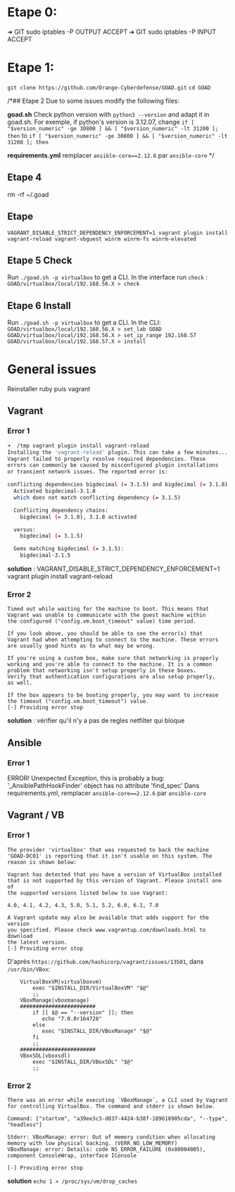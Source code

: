 # Etape 0:
➜  GIT sudo iptables -P OUTPUT ACCEPT
➜  GIT sudo iptables -P INPUT ACCEPT 

# Etape 1:
`git clone https://github.com/Orange-Cyberdefense/GOAD.git`
`cd GOAD`

/*## Etape 2
Due to some issues modify the following files:

**goad.sh**
Check python version with `python3 --version` and adapt it in goad.sh. For exemple, if python's version is 3.12.07, change `if [ "$version_numeric" -ge 30800 ] && [ "$version_numeric" -lt 31200 ]; then` to `if [ "$version_numeric" -ge 30800 ] && [ "$version_numeric" -lt 31208 ]; then`

**requirements.yml**
remplacer `ansible-core==2.12.6` par `ansible-core`
*/
## Etape 4
rm -rf ~/.goad

## Etape
`VAGRANT_DISABLE_STRICT_DEPENDENCY_ENFORCEMENT=1 vagrant plugin install vagrant-reload vagrant-vbguest winrm winrm-fs winrm-elevated`

## Etape 5 Check
Run `./goad.sh -p virtualbox` to get a CLI.
In the interface run `check` : `GOAD/virtualbox/local/192.168.56.X > check`

## Etape 6 Install
Run `./goad.sh -p virtualbox` to get a CLI.
In the CLI:
`GOAD/virtualbox/local/192.168.56.X > set_lab GOAD`
`GOAD/virtualbox/local/192.168.56.X > set_ip_range 192.168.57`
`GOAD/virtualbox/local/192.168.57.X > install`





# General issues
Reinstaller ruby puis vagrant

## Vagrant

### Error 1
```bash
➜  /tmp vagrant plugin install vagrant-reload
Installing the 'vagrant-reload' plugin. This can take a few minutes...
Vagrant failed to properly resolve required dependencies. These
errors can commonly be caused by misconfigured plugin installations
or transient network issues. The reported error is:

conflicting dependencies bigdecimal (= 3.1.5) and bigdecimal (= 3.1.8)
  Activated bigdecimal-3.1.8
  which does not match conflicting dependency (= 3.1.5)

  Conflicting dependency chains:
    bigdecimal (= 3.1.8), 3.1.8 activated

  versus:
    bigdecimal (= 3.1.5)

  Gems matching bigdecimal (= 3.1.5):
    bigdecimal-3.1.5
```
**solution** : VAGRANT_DISABLE_STRICT_DEPENDENCY_ENFORCEMENT=1 vagrant plugin install vagrant-reload

### Error 2
```
Timed out while waiting for the machine to boot. This means that
Vagrant was unable to communicate with the guest machine within
the configured ("config.vm.boot_timeout" value) time period.

If you look above, you should be able to see the error(s) that
Vagrant had when attempting to connect to the machine. These errors
are usually good hints as to what may be wrong.

If you're using a custom box, make sure that networking is properly
working and you're able to connect to the machine. It is a common
problem that networking isn't setup properly in these boxes.
Verify that authentication configurations are also setup properly,
as well.

If the box appears to be booting properly, you may want to increase
the timeout ("config.vm.boot_timeout") value.
[-] Providing error stop 
```

**solution** : vérifier qu'il n'y a pas de regles netfilter qui bloque



## Ansible
### Error 1
ERROR! Unexpected Exception, this is probably a bug: '_AnsiblePathHookFinder' object has no attribute 'find_spec'
Dans requirements.yml, remplacer `ansible-core==2.12.6` par `ansible-core`


## Vagrant / VB
### Error 1
```
The provider 'virtualbox' that was requested to back the machine
'GOAD-DC01' is reporting that it isn't usable on this system. The
reason is shown below:

Vagrant has detected that you have a version of VirtualBox installed
that is not supported by this version of Vagrant. Please install one of
the supported versions listed below to use Vagrant:

4.0, 4.1, 4.2, 4.3, 5.0, 5.1, 5.2, 6.0, 6.1, 7.0

A Vagrant update may also be available that adds support for the version
you specified. Please check www.vagrantup.com/downloads.html to download
the latest version.
[-] Providing error stop 
```
D'après `https://github.com/hashicorp/vagrant/issues/13501`, dans `/usr/bin/VBox`:

```
    VirtualBoxVM|virtualboxvm)
        exec "$INSTALL_DIR/VirtualBoxVM" "$@"
        ;;
    VBoxManage|vboxmanage)
    ########################
        if [[ $@ == "--version" ]]; then
           echo "7.0.0r164728"
        else
           exec "$INSTALL_DIR/VBoxManage" "$@"
        fi
        ;;
    ########################
    VBoxSDL|vboxsdl)
        exec "$INSTALL_DIR/VBoxSDL" "$@"
        ;;
```

### Error 2
```
There was an error while executing `VBoxManage`, a CLI used by Vagrant
for controlling VirtualBox. The command and stderr is shown below.

Command: ["startvm", "a39ee3c3-d837-4424-b38f-189618905cda", "--type", "headless"]

Stderr: VBoxManage: error: Out of memory condition when allocating memory with low physical backing. (VERR_NO_LOW_MEMORY)
VBoxManage: error: Details: code NS_ERROR_FAILURE (0x80004005), component ConsoleWrap, interface IConsole

[-] Providing error stop
```

**solution**
`echo 1 > /proc/sys/vm/drop_caches`









